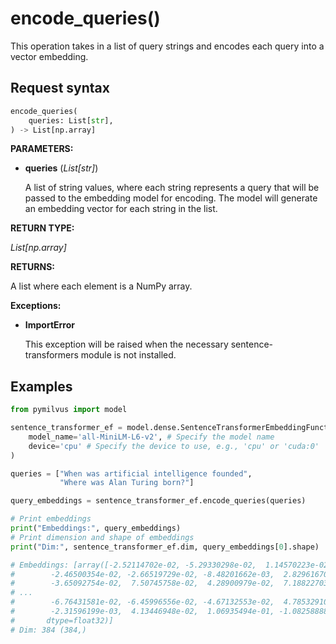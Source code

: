 # encode_queries()

This operation takes in a list of query strings and encodes each query into a vector embedding.

## Request syntax

```python
encode_queries(
    queries: List[str], 
) -> List[np.array]
```

__PARAMETERS:__

- __queries__ (_List[str]_)

    A list of string values, where each string represents a query that will be passed to the embedding model for encoding. The model will generate an embedding vector for each string in the list.

__RETURN TYPE:__

_List[np.array]_

__RETURNS:__

A list where each element is a NumPy array.

__Exceptions:__

- __ImportError__

    This exception will be raised when the necessary sentence-transformers module is not installed.

## Examples

```python
from pymilvus import model

sentence_transformer_ef = model.dense.SentenceTransformerEmbeddingFunction(
    model_name='all-MiniLM-L6-v2', # Specify the model name
    device='cpu' # Specify the device to use, e.g., 'cpu' or 'cuda:0'
)

queries = ["When was artificial intelligence founded", 
           "Where was Alan Turing born?"]

query_embeddings = sentence_transformer_ef.encode_queries(queries)

# Print embeddings
print("Embeddings:", query_embeddings)
# Print dimension and shape of embeddings
print("Dim:", sentence_transformer_ef.dim, query_embeddings[0].shape)

# Embeddings: [array([-2.52114702e-02, -5.29330298e-02,  1.14570223e-02,  1.95571519e-02,
#        -2.46500354e-02, -2.66519729e-02, -8.48201662e-03,  2.82961670e-02,
#        -3.65092754e-02,  7.50745758e-02,  4.28900979e-02,  7.18822703e-02,
# ...
#        -6.76431581e-02, -6.45996556e-02, -4.67132553e-02,  4.78532910e-02,
#        -2.31596199e-03,  4.13446948e-02,  1.06935494e-01, -1.08258888e-01],
#       dtype=float32)]
# Dim: 384 (384,)
```
